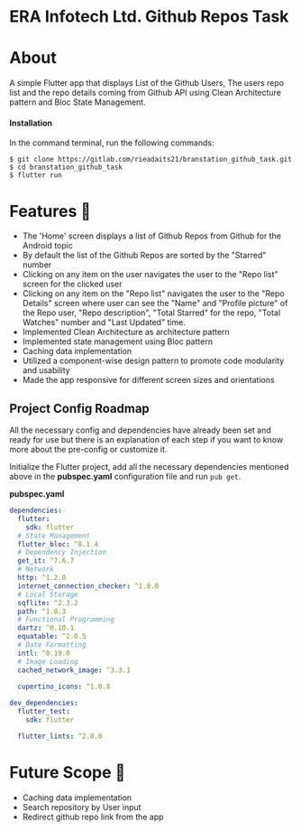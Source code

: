 # ERA Infotech Ltd. Github Repos Task

# About

A simple Flutter app that displays List of the Github Users, The users repo list and the repo details coming from Github API using Clean Architecture pattern and Bloc State Management.

#### Installation

In the command terminal, run the following commands:

    $ git clone https://gitlab.com/rieadaits21/branstation_github_task.git
    $ cd branstation_github_task
    $ flutter run

# Features 🎯

- The 'Home' screen displays a list of Github Repos from Github for the Android topic
- By default the list of the Github Repos are sorted by the "Starred" number
- Clicking on any item on the user navigates the user to the "Repo list" screen for the clicked user
- Clicking on any item on the "Repo list" navigates the user to the "Repo Details" screen where user can see the "Name" and "Profile picture" of the Repo user, "Repo description", "Total Starred" for the repo, "Total Watches" number and "Last Updated" time.
- Implemented Clean Architecture as architecture pattern
- Implemented state management using Bloc pattern
- Caching data implementation
- Utilized a component-wise design pattern to promote code modularity and usability
- Made the app responsive for different screen sizes and orientations

## Project Config Roadmap

All the necessary config and dependencies have already been set and ready for use but there is an explanation of each step if you want to know more about the pre-config or customize it.

Initialize the Flutter project, add all the necessary dependencies mentioned above in the **pubspec.yaml** configuration file and run `pub get`.

**pubspec.yaml**
```yaml
dependencies:
  flutter:
    sdk: flutter
  # State Management
  flutter_bloc: ^8.1.4
  # Dependency Injection
  get_it: ^7.6.7
  # Network
  http: ^1.2.0
  internet_connection_checker: ^1.0.0
  # Local Storage
  sqflite: ^2.3.2
  path: ^1.8.3
  # Functional Programming
  dartz: ^0.10.1
  equatable: ^2.0.5
  # Date Formatting
  intl: ^0.19.0
  # Image Loading
  cached_network_image: ^3.3.1
  
  cupertino_icons: ^1.0.8

dev_dependencies:
  flutter_test:
    sdk: flutter

  flutter_lints: ^2.0.0
```

# Future Scope 🎯

- Caching data implementation
- Search repository by User input
- Redirect github repo link from the app
